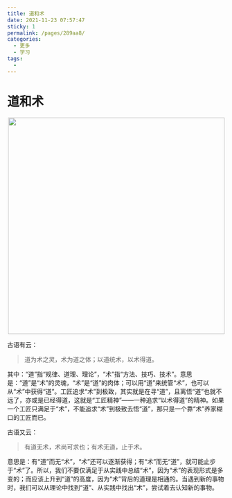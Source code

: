 ```yaml
---
title: 道和术
date: 2021-11-23 07:57:47
sticky: 1
permalink: /pages/289aa8/
categories:
  - 更多
  - 学习
tags:
  - 
---
```


#  道和术

<p align="center">
  <img src="https://cdn.jsdelivr.net/gh/nnnn96/images@main/202111230803537.jpg" width="500">
</p>

古语有云：

> 道为术之灵，术为道之体；以道统术，以术得道。

其中：“道”指“规律、道理、理论”，“术”指“方法、技巧、技术”。意思是：“道”是“术”的灵魂，“术”是“道”的肉体；可以用“道”来统管“术”，也可以从“术”中获得“道”。工匠追求“术”到极致，其实就是在寻“道”，且离悟“道”也就不远了，亦或是已经得道，这就是“工匠精神”——一种追求“以术得道”的精神。如果一个工匠只满足于“术”，不能追求“术”到极致去悟“道”，那只是一个靠“术”养家糊口的工匠而已。

古语又云：

> 有道无术，术尚可求也；有术无道，止于术。

意思是：有“道”而无“术”，“术”还可以逐渐获得；有“术”而无“道”，就可能止步于“术”了。所以，我们不要仅满足于从实践中总结“术”，因为“术”的表现形式是多变的；而应该上升到“道”的高度，因为“术”背后的道理是相通的。当遇到新的事物时，我们可以从理论中找到“道”、从实践中找出“术”，尝试着去认知新的事物。

